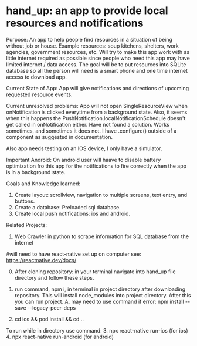 # hand_up: an app to provide local resources and notifications

Purpose: An app to help people find resources in a situation of being without job or house. Example resources: soup kitchens, shelters, work agencies, government resources, etc.  Will try to make this app work with as little internet required as possible since people who need this app may have limited internet / data access.  The goal will be to put resources into SQLite database so all the person will need is a smart phone and one time internet access to download app.

Current State of App: App will give notifications and directions of upcoming requested resource events.

Current unresolved problems:  App will not open SingleResourceView when onNotification is clicked everytime from a background state.  Also, it seems when this happens the PushNotification.localNotificationSchedule doesn't get called in onNotification either.  Have not found a solution.  Works sometimes, and sometimes it does not.  I have .configure() outside of a component as suggested in documentation.

Also app needs testing on an IOS device, I only have a simulator.

Important Android: On android user will haave to disable battery optimization fro this app for the notifications to fire correctly when the app is in a background state.

Goals and Knowledge learned: 
1.  Create layout: scrollview, navigation to multiple screens, text entry, and buttons.
2.  Create a database: Preloaded sql database.
3.  Create local push notifications: ios and android.

Related Projects:
1.  Web Crawler in python to scrape information for SQL database from the internet

#will need to have react-native set up on computer see: https://reactnative.dev/docs/

0. After cloning repository: in your terminal navigate into hand_up file directory and follow these steps.

1. run command, npm i, in terminal in project directory after downloading repository. This will install node_modules into project directory. After this you can run project.
A.  may need to use command if error: npm install --save --legacy-peer-deps

2. cd ios && pod install && cd ..

To run while in directory use command:
3.  npx react-native run-ios (for ios)
4.  npx react-native run-android (for android)
